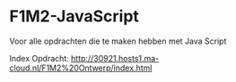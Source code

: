 # F1M2-JavaScript
Voor alle opdrachten die te maken hebben met Java Script


Index Opdracht: http://30921.hosts1.ma-cloud.nl/F1M2%20Ontwerp/index.html
